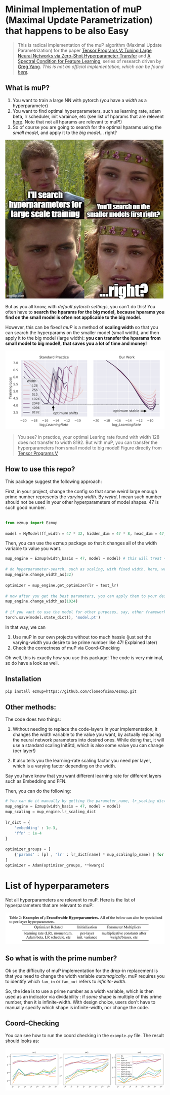 # Minimal Implementation of muP (Maximal Update Parametrization) that happens to be also Easy 

> This is radical implementation of the muP algorithm (Maximal Update Parametrization) for the paper [Tensor Programs V: Tuning Large Neural Networks via Zero-Shot Hyperparameter Transfer](https://arxiv.org/abs/2203.03466) and [A Spectral Condition for Feature Learning](https://arxiv.org/abs/2310.17813), series of research driven by [Greg Yang](https://thegregyang.com/). *This is not an official implementation, which can be found [here](https://github.com/microsoft/mup).*

## What is muP?

1. You want to train a large NN with pytorch (you have a *width* as a hyperparameter)
2. You want to find optimal hyperparameters, such as learning rate, adam beta, lr scheduler, init varaince, etc (see list of hparams that are relevent [here](#list-of-hyperparameters). Note that not all hparams are relevant to muP!)
3. So of course you are going to search for the optimal hparams using the *small model*, and apply it to the *big model*... right?

![Alt text](contents/meme.png)

But as you all know, with *default pytorch settings*, you can't do this! You often have to **search the hparams for the big model, because hparams you find on the small model is often not applicable to the big model.**

However, this can be fixed! *muP* is a method of **scaling width** so that you can search the hyperparams on the smaller model (small width), and then apply it to the big model (large width): **you can transfer the hparams from small model to big model!, that saves you a lot of time and money!**

![Alt text](contents/image.png)

> You see? in practice, your optimal Learing rate found with width 128 does not transfer to width 8192. But with muP, you can transfer the hyperparameters from small model to big model! Figure directly from [Tensor Programs V](https://arxiv.org/abs/2203.03466)

## How to use this repo?

This package suggest the following approach:

First, in your project, change the config so that some weird large enough prime number represents the *varying width*. By *weird*, I mean such number should not be used in your other hyperparameters of model shapes. 47 is such good number.

```python

from ezmup import Ezmup

model = MyModel(ff_width = 47 * 32, hidden_dim = 47 * 8, head_dim = 47, num_layers = 4, ...)

```

Then, you can use the ezmup package so that it changes all of the width variable to value you want.


```python
mup_engine = Ezmup(width_basis = 47, model = model) # this will treat 47 as a width variable. i.e., replace 47 occuring in all of the model as a variable length.

# do hyperparameter-search, such as scaling, with fixed width. here, we take 32.
mup_engine.change_width_as(32)

optimizer = mup_engine.get_optimizer(lr = test_lr)

# now after you get the best parameters, you can apply them to your desired width.
mup_engine.change_width_as(1024)

# if you want to use the model for other purposes, say, other frameworks just save them as state-dict, safetensors, etc.
torch.save(model.state_dict(), 'model.pt')

```


In that way, we can

1. Use muP in our own projects without too much hassle (just set the varying-width you desire to be prime number like 47! Explained later)
2. Check the correctness of muP via Coord-Checking

Oh well, this is exactly how you use this package! The code is very minimal, so do have a look as well.

## Installation

```bash
pip install ezmup+https://github.com/cloneofsimo/ezmup.git
```

## Other methods:

The code does two things:

1. Without needing to replace the code-layers in your implementation, it changes the width variable to the value you want, by actually replacing the neural network parameters into desired ones. While doing that, it will use a standard scaling InitStd, which is also some value you can change (per layer!)

2. It also tells you the learning-rate scaling factor you need per layer, which is a varying factor depending on the width.

Say you have know that you want different learning rate for different layers such as Embedding and FFN.

Then, you can do the following:

```python
# You can do it manually by getting the parameter_name, lr_scaling dictionary.
mup_engine = Ezmup(width_basis = 47, model = model)
mup_scaling = mup_engine.lr_scaling_dict

lr_dict = {
    'embedding' : 1e-3,
    'ffn' : 1e-4
}

optimizer_groups = [
    {'params' : [p] , 'lr' : lr_dict[name] * mup_scaling[p_name] } for p_name, p in model.named_parameters()
]
optimizer = Adam(optimizer_groups, **kwargs)
```


# List of hyperparameters

Not all hyperparameters are relevant to muP. Here is the list of hyperparameters that are relevant to muP:

![Alt text](contents/hyperparams.png)

## So what is with the prime number?

Ok so the difficulty of muP implementation for the drop-in replacement is that you need to change the width variable *automagically*. muP requires you to identify which `fan_in` or `fan_out` refers to *infinite-width*.

So, the idea is to use a prime number as a width variable, which is then used as an indicator via dividability : if *some* shape is multiple of this prime number, then it is infinite-width. With design choice, users don't have to manually specify which shape is infinite-width, nor change the code.


## Coord-Checking

You can see how to run the coord checking in the `example.py` file. The result should looks as:

![Alt text](contents/coord-check.png)

